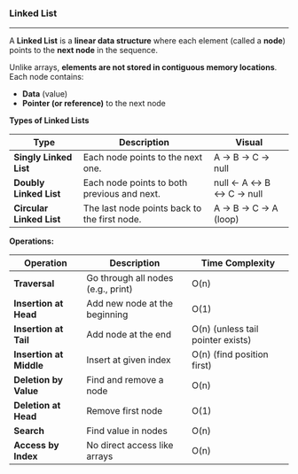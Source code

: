 ### Linked List

---

A **Linked List** is a **linear data structure** where each element (called a **node**) points to the **next node** in the sequence.

Unlike arrays, **elements are not stored in contiguous memory locations**. Each node contains:

- **Data** (value)
- **Pointer (or reference)** to the next node

**Types of Linked Lists**

| **Type**                 | **Description**                              | **Visual**              |
| ------------------------ | -------------------------------------------- | ----------------------- |
| **Singly Linked List**   | Each node points to the next one.            | A → B → C → null        |
| **Doubly Linked List**   | Each node points to both previous and next.  | null ← A ↔ B ↔ C → null |
| **Circular Linked List** | The last node points back to the first node. | A → B → C → A (loop)    |

**Operations:**

| **Operation**           | **Description**                    | **Time Complexity**               |
| ----------------------- | ---------------------------------- | --------------------------------- |
| **Traversal**           | Go through all nodes (e.g., print) | O(n)                              |
| **Insertion at Head**   | Add new node at the beginning      | O(1)                              |
| **Insertion at Tail**   | Add node at the end                | O(n) (unless tail pointer exists) |
| **Insertion at Middle** | Insert at given index              | O(n) (find position first)        |
| **Deletion by Value**   | Find and remove a node             | O(n)                              |
| **Deletion at Head**    | Remove first node                  | O(1)                              |
| **Search**              | Find value in nodes                | O(n)                              |
| **Access by Index**     | No direct access like arrays       | O(n)                              |
